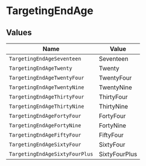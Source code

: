 # TargetingEndAge


## Values

| Name                           | Value                          |
| ------------------------------ | ------------------------------ |
| `TargetingEndAgeSeventeen`     | Seventeen                      |
| `TargetingEndAgeTwenty`        | Twenty                         |
| `TargetingEndAgeTwentyFour`    | TwentyFour                     |
| `TargetingEndAgeTwentyNine`    | TwentyNine                     |
| `TargetingEndAgeThirtyFour`    | ThirtyFour                     |
| `TargetingEndAgeThirtyNine`    | ThirtyNine                     |
| `TargetingEndAgeFortyFour`     | FortyFour                      |
| `TargetingEndAgeFortyNine`     | FortyNine                      |
| `TargetingEndAgeFiftyFour`     | FiftyFour                      |
| `TargetingEndAgeSixtyFour`     | SixtyFour                      |
| `TargetingEndAgeSixtyFourPlus` | SixtyFourPlus                  |